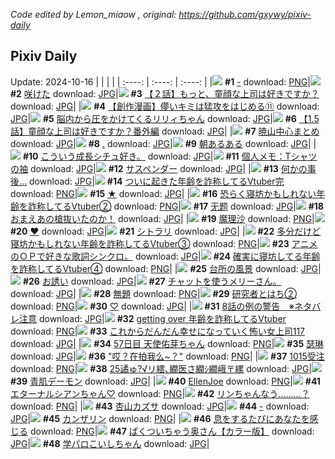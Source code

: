 *Code edited by Lemon_miaow , original: https://github.com/gxywy/pixiv-daily*
## Pixiv Daily 
Update: 2024-10-16
|      |      |      |
| :----: | :----: | :----: |
|![](https://pximg.lemonmiaow.xyz/c/240x480/img-master/img/2024/10/14/00/09/26/123307640_p0_master1200.jpg) **#1** [-](https://www.pixiv.net/artworks/123307640) download: [PNG](https://pximg.lemonmiaow.xyz/img-original/img/2024/10/14/00/09/26/123307640_p0.png)|![](https://pximg.lemonmiaow.xyz/c/240x480/img-master/img/2024/10/14/00/00/37/123307077_p0_master1200.jpg) **#2** [咲けた](https://www.pixiv.net/artworks/123307077) download: [JPG](https://pximg.lemonmiaow.xyz/img-original/img/2024/10/14/00/00/37/123307077_p0.jpg)|![](https://pximg.lemonmiaow.xyz/c/240x480/img-master/img/2024/10/15/22/44/11/123307406_p0_master1200.jpg) **#3** [【２話】もっと、童顔な上司は好きですか？](https://www.pixiv.net/artworks/123307406) download: [JPG](https://pximg.lemonmiaow.xyz/img-original/img/2024/10/15/22/44/11/123307406_p0.jpg)|
|![](https://pximg.lemonmiaow.xyz/c/240x480/img-master/img/2024/10/15/00/03/27/123340700_p0_master1200.jpg) **#4** [【創作漫画】儚いキミは猛攻をはじめる⑪](https://www.pixiv.net/artworks/123340700) download: [JPG](https://pximg.lemonmiaow.xyz/img-original/img/2024/10/15/00/03/27/123340700_p0.jpg)|![](https://pximg.lemonmiaow.xyz/c/240x480/img-master/img/2024/10/14/00/10/57/123307692_p0_master1200.jpg) **#5** [脳内から圧をかけてくるリリィちゃん](https://www.pixiv.net/artworks/123307692) download: [JPG](https://pximg.lemonmiaow.xyz/img-original/img/2024/10/14/00/10/57/123307692_p0.jpg)|![](https://pximg.lemonmiaow.xyz/c/240x480/img-master/img/2024/10/15/00/02/42/123340647_p0_master1200.jpg) **#6** [【1.5話】童顔な上司は好きですか？番外編](https://www.pixiv.net/artworks/123340647) download: [JPG](https://pximg.lemonmiaow.xyz/img-original/img/2024/10/15/00/02/42/123340647_p0.jpg)|
|![](https://pximg.lemonmiaow.xyz/c/240x480/img-master/img/2024/10/14/22/18/54/123336450_p0_master1200.jpg) **#7** [暁山中心まとめ](https://www.pixiv.net/artworks/123336450) download: [JPG](https://pximg.lemonmiaow.xyz/img-original/img/2024/10/14/22/18/54/123336450_p0.jpg)|![](https://pximg.lemonmiaow.xyz/c/240x480/img-master/img/2024/10/15/00/00/35/123340378_p0_master1200.jpg) **#8** [.](https://www.pixiv.net/artworks/123340378) download: [JPG](https://pximg.lemonmiaow.xyz/img-original/img/2024/10/15/00/00/35/123340378_p0.jpg)|![](https://pximg.lemonmiaow.xyz/c/240x480/img-master/img/2024/10/14/16/24/46/123325147_p0_master1200.jpg) **#9** [朝あるある](https://www.pixiv.net/artworks/123325147) download: [JPG](https://pximg.lemonmiaow.xyz/img-original/img/2024/10/14/16/24/46/123325147_p0.jpg)|
|![](https://pximg.lemonmiaow.xyz/c/240x480/img-master/img/2024/10/14/20/35/41/123332565_p0_master1200.jpg) **#10** [こういう成長シチュ好き。](https://www.pixiv.net/artworks/123332565) download: [JPG](https://pximg.lemonmiaow.xyz/img-original/img/2024/10/14/20/35/41/123332565_p0.jpg)|![](https://pximg.lemonmiaow.xyz/c/240x480/img-master/img/2024/10/15/06/00/04/123346843_p0_master1200.jpg) **#11** [個人メモ：Tシャツの袖](https://www.pixiv.net/artworks/123346843) download: [JPG](https://pximg.lemonmiaow.xyz/img-original/img/2024/10/15/06/00/04/123346843_p0.jpg)|![](https://pximg.lemonmiaow.xyz/c/240x480/img-master/img/2024/10/14/00/14/07/123307798_p0_master1200.jpg) **#12** [サスペンダー](https://www.pixiv.net/artworks/123307798) download: [JPG](https://pximg.lemonmiaow.xyz/img-original/img/2024/10/14/00/14/07/123307798_p0.jpg)|
|![](https://pximg.lemonmiaow.xyz/c/240x480/img-master/img/2024/10/14/17/12/02/123326360_p0_master1200.jpg) **#13** [何かの事後…](https://www.pixiv.net/artworks/123326360) download: [JPG](https://pximg.lemonmiaow.xyz/img-original/img/2024/10/14/17/12/02/123326360_p0.jpg)|![](https://pximg.lemonmiaow.xyz/c/240x480/img-master/img/2024/10/14/23/00/47/123338043_p0_master1200.jpg) **#14** [ついに起きた年齢を詐称してるVtuber完](https://www.pixiv.net/artworks/123338043) download: [PNG](https://pximg.lemonmiaow.xyz/img-original/img/2024/10/14/23/00/47/123338043_p0.png)|![](https://pximg.lemonmiaow.xyz/c/240x480/img-master/img/2024/10/14/00/46/03/123308832_p0_master1200.jpg) **#15** [★](https://www.pixiv.net/artworks/123308832) download: [JPG](https://pximg.lemonmiaow.xyz/img-original/img/2024/10/14/00/46/03/123308832_p0.jpg)|
|![](https://pximg.lemonmiaow.xyz/c/240x480/img-master/img/2024/10/14/20/00/30/123331421_p0_master1200.jpg) **#16** [恐らく寝坊かもしれない年齢を詐称してるVtuber②](https://www.pixiv.net/artworks/123331421) download: [PNG](https://pximg.lemonmiaow.xyz/img-original/img/2024/10/14/20/00/30/123331421_p0.png)|![](https://pximg.lemonmiaow.xyz/c/240x480/img-master/img/2024/10/14/15/47/09/123324271_p0_master1200.jpg) **#17** [无题](https://www.pixiv.net/artworks/123324271) download: [JPG](https://pximg.lemonmiaow.xyz/img-original/img/2024/10/14/15/47/09/123324271_p0.jpg)|![](https://pximg.lemonmiaow.xyz/c/240x480/img-master/img/2024/10/14/23/37/41/123339447_p0_master1200.jpg) **#18** [おまえあの槍抜いたのか！](https://www.pixiv.net/artworks/123339447) download: [JPG](https://pximg.lemonmiaow.xyz/img-original/img/2024/10/14/23/37/41/123339447_p0.jpg)|
|![](https://pximg.lemonmiaow.xyz/c/240x480/img-master/img/2024/10/14/01/25/27/123309871_p0_master1200.jpg) **#19** [魔理沙](https://www.pixiv.net/artworks/123309871) download: [PNG](https://pximg.lemonmiaow.xyz/img-original/img/2024/10/14/01/25/27/123309871_p0.png)|![](https://pximg.lemonmiaow.xyz/c/240x480/img-master/img/2024/10/14/00/00/19/123306995_p0_master1200.jpg) **#20** [❤](https://www.pixiv.net/artworks/123306995) download: [JPG](https://pximg.lemonmiaow.xyz/img-original/img/2024/10/14/00/00/19/123306995_p0.jpg)|![](https://pximg.lemonmiaow.xyz/c/240x480/img-master/img/2024/10/14/01/08/46/123309462_p0_master1200.jpg) **#21** [シトラリ](https://www.pixiv.net/artworks/123309462) download: [JPG](https://pximg.lemonmiaow.xyz/img-original/img/2024/10/14/01/08/46/123309462_p0.jpg)|
|![](https://pximg.lemonmiaow.xyz/c/240x480/img-master/img/2024/10/14/21/01/33/123333518_p0_master1200.jpg) **#22** [多分だけど寝坊かもしれない年齢を詐称してるVtuber③](https://www.pixiv.net/artworks/123333518) download: [PNG](https://pximg.lemonmiaow.xyz/img-original/img/2024/10/14/21/01/33/123333518_p0.png)|![](https://pximg.lemonmiaow.xyz/c/240x480/img-master/img/2024/10/15/21/50/33/123363803_p0_master1200.jpg) **#23** [アニメのＯＰで好きな歌詞シンクロ。](https://www.pixiv.net/artworks/123363803) download: [JPG](https://pximg.lemonmiaow.xyz/img-original/img/2024/10/15/21/50/33/123363803_p0.jpg)|![](https://pximg.lemonmiaow.xyz/c/240x480/img-master/img/2024/10/14/22/00/51/123335738_p0_master1200.jpg) **#24** [確実に寝坊してる年齢を詐称してるVtuber④](https://www.pixiv.net/artworks/123335738) download: [PNG](https://pximg.lemonmiaow.xyz/img-original/img/2024/10/14/22/00/51/123335738_p0.png)|
|![](https://pximg.lemonmiaow.xyz/c/240x480/img-master/img/2024/10/14/00/00/18/123306992_p0_master1200.jpg) **#25** [台所の風景](https://www.pixiv.net/artworks/123306992) download: [JPG](https://pximg.lemonmiaow.xyz/img-original/img/2024/10/14/00/00/18/123306992_p0.jpg)|![](https://pximg.lemonmiaow.xyz/c/240x480/img-master/img/2024/10/14/00/00/22/123307013_p0_master1200.jpg) **#26** [お誘い](https://www.pixiv.net/artworks/123307013) download: [JPG](https://pximg.lemonmiaow.xyz/img-original/img/2024/10/14/00/00/22/123307013_p0.jpg)|![](https://pximg.lemonmiaow.xyz/c/240x480/img-master/img/2024/10/14/13/13/23/123321137_p0_master1200.jpg) **#27** [チャットを使うメリーさん。](https://www.pixiv.net/artworks/123321137) download: [JPG](https://pximg.lemonmiaow.xyz/img-original/img/2024/10/14/13/13/23/123321137_p0.jpg)|
|![](https://pximg.lemonmiaow.xyz/c/240x480/img-master/img/2024/10/14/09/31/57/123316787_p0_master1200.jpg) **#28** [無題](https://www.pixiv.net/artworks/123316787) download: [PNG](https://pximg.lemonmiaow.xyz/img-original/img/2024/10/14/09/31/57/123316787_p0.png)|![](https://pximg.lemonmiaow.xyz/c/240x480/img-master/img/2024/10/15/12/32/35/123351869_p0_master1200.jpg) **#29** [研究者とはち②](https://www.pixiv.net/artworks/123351869) download: [PNG](https://pximg.lemonmiaow.xyz/img-original/img/2024/10/15/12/32/35/123351869_p0.png)|![](https://pximg.lemonmiaow.xyz/c/240x480/img-master/img/2024/10/14/00/42/49/123308761_p0_master1200.jpg) **#30** [♡](https://www.pixiv.net/artworks/123308761) download: [JPG](https://pximg.lemonmiaow.xyz/img-original/img/2024/10/14/00/42/49/123308761_p0.jpg)|
|![](https://pximg.lemonmiaow.xyz/c/240x480/img-master/img/2024/10/14/18/13/34/123328174_p0_master1200.jpg) **#31** [8話の例の警告　※ネタバレ注意](https://www.pixiv.net/artworks/123328174) download: [JPG](https://pximg.lemonmiaow.xyz/img-original/img/2024/10/14/18/13/34/123328174_p0.jpg)|![](https://pximg.lemonmiaow.xyz/c/240x480/img-master/img/2024/10/15/21/07/39/123362526_p0_master1200.jpg) **#32** [getting over 年齢を詐称してるVtuber](https://www.pixiv.net/artworks/123362526) download: [PNG](https://pximg.lemonmiaow.xyz/img-original/img/2024/10/15/21/07/39/123362526_p0.png)|![](https://pximg.lemonmiaow.xyz/c/240x480/img-master/img/2024/10/14/17/11/43/123326016_p0_master1200.jpg) **#33** [これからだんだん幸せになっていく怖い女上司117](https://www.pixiv.net/artworks/123326016) download: [JPG](https://pximg.lemonmiaow.xyz/img-original/img/2024/10/14/17/11/43/123326016_p0.jpg)|
|![](https://pximg.lemonmiaow.xyz/c/240x480/img-master/img/2024/10/14/20/11/34/123331768_p0_master1200.jpg) **#34** [57日目 天使佑芽ちゃん](https://www.pixiv.net/artworks/123331768) download: [PNG](https://pximg.lemonmiaow.xyz/img-original/img/2024/10/14/20/11/34/123331768_p0.png)|![](https://pximg.lemonmiaow.xyz/c/240x480/img-master/img/2024/10/14/00/13/41/123307774_p0_master1200.jpg) **#35** [瑟琳](https://www.pixiv.net/artworks/123307774) download: [JPG](https://pximg.lemonmiaow.xyz/img-original/img/2024/10/14/00/13/41/123307774_p0.jpg)|![](https://pximg.lemonmiaow.xyz/c/240x480/img-master/img/2024/10/15/16/59/09/123308611_p0_master1200.jpg) **#36** ["哎？在拍我么~？"](https://www.pixiv.net/artworks/123308611) download: [PNG](https://pximg.lemonmiaow.xyz/img-original/img/2024/10/15/16/59/09/123308611_p0.png)|
|![](https://pximg.lemonmiaow.xyz/c/240x480/img-master/img/2024/10/15/00/38/39/123342014_p0_master1200.jpg) **#37** [1015受注](https://www.pixiv.net/artworks/123342014) download: [PNG](https://pximg.lemonmiaow.xyz/img-original/img/2024/10/15/00/38/39/123342014_p0.png)|![](https://pximg.lemonmiaow.xyz/c/240x480/img-master/img/2024/10/14/15/35/58/123324028_p0_master1200.jpg) **#38** [25譎ゅ?√リ繧､繝医さ繝ｼ繝峨〒縲](https://www.pixiv.net/artworks/123324028) download: [JPG](https://pximg.lemonmiaow.xyz/img-original/img/2024/10/14/15/35/58/123324028_p0.jpg)|![](https://pximg.lemonmiaow.xyz/c/240x480/img-master/img/2024/10/14/00/13/59/123307788_p0_master1200.jpg) **#39** [青肌デーモン](https://www.pixiv.net/artworks/123307788) download: [JPG](https://pximg.lemonmiaow.xyz/img-original/img/2024/10/14/00/13/59/123307788_p0.jpg)|
|![](https://pximg.lemonmiaow.xyz/c/240x480/img-master/img/2024/10/14/01/04/54/123309364_p0_master1200.jpg) **#40** [EllenJoe](https://www.pixiv.net/artworks/123309364) download: [PNG](https://pximg.lemonmiaow.xyz/img-original/img/2024/10/14/01/04/54/123309364_p0.png)|![](https://pximg.lemonmiaow.xyz/c/240x480/img-master/img/2024/10/14/16/53/11/123325832_p0_master1200.jpg) **#41** [エターナルシアンちゃん♡](https://www.pixiv.net/artworks/123325832) download: [PNG](https://pximg.lemonmiaow.xyz/img-original/img/2024/10/14/16/53/11/123325832_p0.png)|![](https://pximg.lemonmiaow.xyz/c/240x480/img-master/img/2024/10/14/14/29/45/123322661_p0_master1200.jpg) **#42** [リンちゃんなう………？](https://www.pixiv.net/artworks/123322661) download: [PNG](https://pximg.lemonmiaow.xyz/img-original/img/2024/10/14/14/29/45/123322661_p0.png)|
|![](https://pximg.lemonmiaow.xyz/c/240x480/img-master/img/2024/10/14/16/30/20/123325303_p0_master1200.jpg) **#43** [杏山カズサ](https://www.pixiv.net/artworks/123325303) download: [JPG](https://pximg.lemonmiaow.xyz/img-original/img/2024/10/14/16/30/20/123325303_p0.jpg)|![](https://pximg.lemonmiaow.xyz/c/240x480/img-master/img/2024/10/15/00/00/29/123340354_p0_master1200.jpg) **#44** [-](https://www.pixiv.net/artworks/123340354) download: [JPG](https://pximg.lemonmiaow.xyz/img-original/img/2024/10/15/00/00/29/123340354_p0.jpg)|![](https://pximg.lemonmiaow.xyz/c/240x480/img-master/img/2024/10/14/00/00/27/123307033_p0_master1200.jpg) **#45** [カンザリン](https://www.pixiv.net/artworks/123307033) download: [PNG](https://pximg.lemonmiaow.xyz/img-original/img/2024/10/14/00/00/27/123307033_p0.png)|
|![](https://pximg.lemonmiaow.xyz/c/240x480/img-master/img/2024/10/14/07/00/04/123314586_p0_master1200.jpg) **#46** [息をするたびにあなたを感じる](https://www.pixiv.net/artworks/123314586) download: [PNG](https://pximg.lemonmiaow.xyz/img-original/img/2024/10/14/07/00/04/123314586_p0.png)|![](https://pximg.lemonmiaow.xyz/c/240x480/img-master/img/2024/10/14/00/00/19/123306997_p0_master1200.jpg) **#47** [ぱくついちゃう奥さん【カラー版】](https://www.pixiv.net/artworks/123306997) download: [JPG](https://pximg.lemonmiaow.xyz/img-original/img/2024/10/14/00/00/19/123306997_p0.jpg)|![](https://pximg.lemonmiaow.xyz/c/240x480/img-master/img/2024/10/14/00/00/21/123307004_p0_master1200.jpg) **#48** [学パロこいしちゃん](https://www.pixiv.net/artworks/123307004) download: [JPG](https://pximg.lemonmiaow.xyz/img-original/img/2024/10/14/00/00/21/123307004_p0.jpg)|
